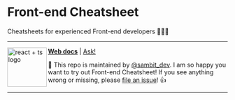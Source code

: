 # Front-end Cheatsheet

Cheatsheets for experienced Front-end developers 👨🏻‍💻

---

<a href="https://github.com/typescript-cheatsheets/react/issues/81">
  <img
    height="90"
    width="90"
    alt="react + ts logo"
    src="https://frontend-cheatsheets.vercel.app/img/react-v2.png"
    align="left"
  />
</a>

[**Web docs**](https://frontend-cheatsheets.vercel.app/) |
[Ask!](https://github.com/SAMBIT20/frontend-cheatsheets/issues/new)

:wave: This repo is maintained by [@sambit_dev](https://twitter.com/sambit_dev). I am so happy you want to try out Front-end Cheatsheet! If you see anything wrong or missing, please [file an issue](https://github.com/SAMBIT20/frontend-cheatsheets/issues/new)! :+1:

---
